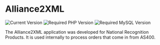 # Alliance2XML

![Current Version](https://img.shields.io/badge/Project%20Version-1.0.0-blue.svg "Current Version")
![Required PHP Version](https://img.shields.io/badge/PHP-5.6.20-lightgrey.svg "Required PHP Version")
![Required MySQL Version](https://img.shields.io/badge/MySQL-5.7.11-yellow.svg "Required MySQL Version")

The Alliance2XML application was developed for National Recognition Products.
It is used internally to process orders that come in from AS400.